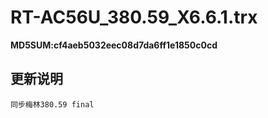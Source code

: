 # RT-AC56U_380.59_X6.6.1.trx
<b>MD5SUM:cf4aeb5032eec08d7da6ff1e1850c0cd</b><br/>

## <b>更新说明</b><br/>

    同步梅林380.59 final